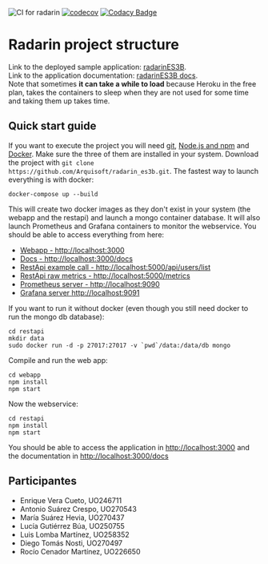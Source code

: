 ![CI for radarin](https://github.com/arquisoft/radarin_es3b/workflows/CI%20for%20radarin/badge.svg)
[![codecov](https://codecov.io/gh/Arquisoft/radarin_es3b/branch/master/graph/badge.svg?token=1CIA7LYKU7)](https://codecov.io/gh/Arquisoft/radarin_es3b)
[![Codacy Badge](https://app.codacy.com/project/badge/Grade/84f84d77dc9643b9ad9b24e1731fe1ca)](https://www.codacy.com/gh/Arquisoft/radarin_es3b/dashboard?utm_source=github.com&amp;utm_medium=referral&amp;utm_content=Arquisoft/radarin_es3b&amp;utm_campaign=Badge_Grade)

# Radarin project structure
Link to the deployed sample application: [radarinES3B](https://radarines3bwebapp.herokuapp.com/).  
Link to the application documentation: [radarinES3B docs](https://radarines3bwebapp.herokuapp.com/docs/).  
Note that sometimes **it can take a while to load** because Heroku in the free plan, takes the containers to sleep when they are not used for some time and taking them up takes time.

## Quick start guide
If you want to execute the project you will need [git](https://git-scm.com/downloads), [Node.js and npm](https://www.npmjs.com/get-npm) and [Docker](https://docs.docker.com/get-docker/). Make sure the three of them are installed in your system. Download the project with `git clone https://github.com/Arquisoft/radarin_es3b.git`. The fastest way to launch everything is with docker:
```
docker-compose up --build
```
This will create two docker images as they don't exist in your system (the webapp and the restapi) and launch a mongo container database. It will also launch Prometheus and Grafana containers to monitor the webservice. You should be able to access everything from here:
  - [Webapp - http://localhost:3000](http://localhost:3000)
  - [Docs - http://localhost:3000/docs](http://localhost:3000/docs)
  - [RestApi example call - http://localhost:5000/api/users/list](http://localhost:5000/api/users/list)
  - [RestApi raw metrics - http://localhost:5000/metrics](http://localhost:5000/metrics)
  - [Prometheus server - http://localhost:9090](http://localhost:9090)
  - [Grafana server http://localhost:9091](http://localhost:9091)
 
If you want to run it without docker (even though you still need docker to run the mongo db database):
```
cd restapi
mkdir data
sudo docker run -d -p 27017:27017 -v `pwd`/data:/data/db mongo
```
Compile and run the web app:
```
cd webapp
npm install
npm start
```
Now the webservice:
```
cd restapi
npm install
npm start
```
You should be able to access the application in [http://localhost:3000](http://localhost:3000) and the documentation in [http://localhost:3000/docs](http://localhost:3000/docs)

## Participantes 
  - Enrique Vera Cueto, UO246711
  - Antonio Suárez Crespo, UO270543
  - María Suárez Hevia, UO270437
  - Lucía Gutiérrez Búa, UO250755
  - Luis Lomba Martínez, UO258352
  - Diego Tomás Nosti, UO270497
  - Rocío Cenador Martínez, UO226650
